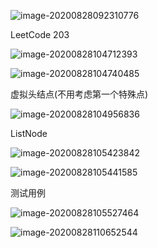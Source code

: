 ![image-20200828092310776](https://gitee.com/andylinchuanxin/bookimagenew/raw/master/img/image-20200828092310776.png)

LeetCode 203

![image-20200828104712393](https://gitee.com/andylinchuanxin/bookimagenew/raw/master/img/image-20200828104712393.png)



![image-20200828104740485](https://gitee.com/andylinchuanxin/bookimagenew/raw/master/img/image-20200828104740485.png)

虚拟头结点(不用考虑第一个特殊点)

![image-20200828104956836](https://gitee.com/andylinchuanxin/bookimagenew/raw/master/img/image-20200828104956836.png)



ListNode

![image-20200828105423842](https://gitee.com/andylinchuanxin/bookimagenew/raw/master/img/image-20200828105423842.png)

![image-20200828105441585](https://gitee.com/andylinchuanxin/bookimagenew/raw/master/img/image-20200828105441585.png)

测试用例

![image-20200828105527464](https://gitee.com/andylinchuanxin/bookimagenew/raw/master/img/image-20200828105527464.png)





![image-20200828110652544](https://gitee.com/andylinchuanxin/bookimagenew/raw/master/img/image-20200828110652544.png)